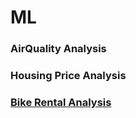 # ML

### AirQuality Analysis

### Housing Price Analysis

### [Bike Rental Analysis](https://github.com/jieunlim/ML/blob/main/Bike%20Sharing%20System.pdf)

